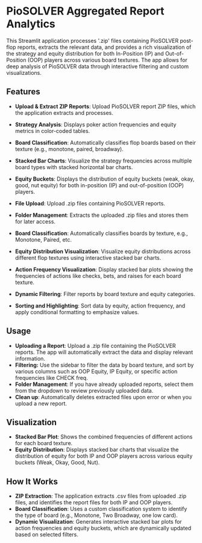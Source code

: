 # PioSOLVER Aggregated Report Analytics

This Streamlit application processes '.zip' files containing PioSOLVER post-flop reports, extracts the relevant data, and provides a rich visualization of the strategy and equity distribution for both In-Position (IP) and Out-of-Position (OOP) players across various board textures. The app allows for deep analysis of PioSOLVER data through interactive filtering and custom visualizations.
## Features

- **Upload & Extract ZIP Reports**: Upload PioSOLVER report ZIP files, which the application extracts and processes.
- **Strategy Analysis**: Displays poker action frequencies and equity metrics in color-coded tables.
- **Board Classification**: Automatically classifies flop boards based on their texture (e.g., monotone, paired, broadway).
- **Stacked Bar Charts**: Visualize the strategy frequencies across multiple board types with stacked horizontal bar charts.
- **Equity Buckets**: Displays the distribution of equity buckets (weak, okay, good, nut equity) for both in-position (IP) and out-of-position (OOP) players.


- **File Upload**: Upload .zip files containing PioSOLVER reports.
- **Folder Management**: Extracts the uploaded .zip files and stores them for later access.
- **Board Classification**: Automatically classifies boards by texture, e.g., Monotone, Paired, etc.
- **Equity Distribution Visualization**: Visualize equity distributions across different flop textures using interactive stacked bar charts.
- **Action Frequency Visualization**: Display stacked bar plots showing the frequencies of actions like checks, bets, and raises for each board texture.
- **Dynamic Filtering**: Filter reports by board texture and equity categories.
- **Sorting and Highlighting**: Sort data by equity, action frequency, and apply conditional formatting to emphasize values.
## Usage

- **Uploading a Report**: Upload a .zip file containing the PioSOLVER reports. The app will automatically extract the data and display relevant information.
- **Filtering:** Use the sidebar to filter the data by board texture, and sort by various columns such as OOP Equity, IP Equity, or specific action frequencies like CHECK freq.
- **Folder Management**: If you have already uploaded reports, select them from the dropdown to review previously uploaded data.
- **Clean up**: Automatically deletes extracted files upon error or when you upload a new report.
## Visualization

- **Stacked Bar Plot**: Shows the combined frequencies of different actions for each board texture.
- **Equity Distribution**: Displays stacked bar charts that visualize the distribution of equity for both IP and OOP players across various equity buckets (Weak, Okay, Good, Nut).


## How It Works
- **ZIP Extraction**: The application extracts .csv files from uploaded .zip files, and identifies the report files for both IP and OOP players.
- **Board Classification**: Uses a custom classification system to identify the type of board (e.g., Monotone, Two Broadway, one low card).
- **Dynamic Visualization**: Generates interactive stacked bar plots for action frequencies and equity buckets, which are dynamically updated based on selected filters.
